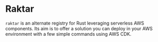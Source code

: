 # Raktar

`raktar` is an alternate registry for Rust leveraging serverless AWS components.
Its aim is to offer a solution you can deploy in your AWS environment with a
few simple commands using AWS CDK.
